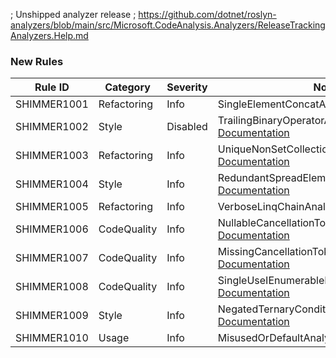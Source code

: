 ﻿; Unshipped analyzer release
; https://github.com/dotnet/roslyn-analyzers/blob/main/src/Microsoft.CodeAnalysis.Analyzers/ReleaseTrackingAnalyzers.Help.md

### New Rules

Rule ID | Category | Severity | Notes
--------|----------|----------|-------
SHIMMER1001 | Refactoring | Info | SingleElementConcatAnalyzer, [Documentation](https://github.com/Bartleby2718/Shimmering.Analyzers/blob/main/docs/SHIMMER1001.md)
SHIMMER1002 | Style | Disabled | TrailingBinaryOperatorAnalyzer, [Documentation](https://github.com/Bartleby2718/Shimmering.Analyzers/blob/main/docs/SHIMMER1002.md)
SHIMMER1003 | Refactoring | Info | UniqueNonSetCollectionAnalyzer, [Documentation](https://github.com/Bartleby2718/Shimmering.Analyzers/blob/main/docs/SHIMMER1003.md)
SHIMMER1004 | Style | Info | RedundantSpreadElementAnalyzer, [Documentation](https://github.com/Bartleby2718/Shimmering.Analyzers/blob/main/docs/SHIMMER1004.md)
SHIMMER1005 | Refactoring | Info | VerboseLinqChainAnalyzer, [Documentation](https://github.com/Bartleby2718/Shimmering.Analyzers/blob/main/docs/SHIMMER1005.md)
SHIMMER1006 | CodeQuality | Info | NullableCancellationTokenAnalyzer, [Documentation](https://github.com/Bartleby2718/Shimmering.Analyzers/blob/main/docs/SHIMMER1006.md)
SHIMMER1007 | CodeQuality | Info | MissingCancellationTokenAnalyzer, [Documentation](https://github.com/Bartleby2718/Shimmering.Analyzers/blob/main/docs/SHIMMER1007.md)
SHIMMER1008 | CodeQuality | Info | SingleUseIEnumerableMaterializationAnalyzer, [Documentation](https://github.com/Bartleby2718/Shimmering.Analyzers/blob/main/docs/SHIMMER1008.md)
SHIMMER1009 | Style | Info | NegatedTernaryConditionAnalyzer, [Documentation](https://github.com/Bartleby2718/Shimmering.Analyzers/blob/main/docs/SHIMMER1009.md)
SHIMMER1010 | Usage | Info | MisusedOrDefaultAnalyzer, [Documentation](https://github.com/Bartleby2718/Shimmering.Analyzers/blob/main/docs/SHIMMER1010.md)